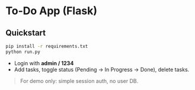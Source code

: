 # To-Do App (Flask)

## Quickstart
```bash
pip install -r requirements.txt
python run.py
```
- Login with **admin / 1234**
- Add tasks, toggle status (Pending → In Progress → Done), delete tasks.

> For demo only: simple session auth, no user DB.
